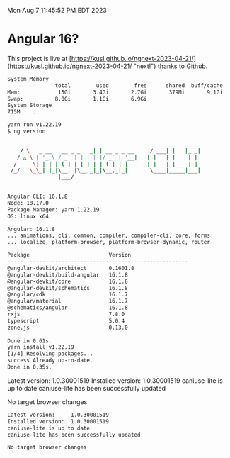 Mon Aug  7 11:45:52 PM EDT 2023

# Angular 16?


This project is live at [https://kusl.github.io/ngnext-2023-04-21/](https://kusl.github.io/ngnext-2023-04-21/ "next!") thanks to Github.

```bash
System Memory
               total        used        free      shared  buff/cache   available
Mem:            15Gi       3.4Gi       2.7Gi       379Mi       9.1Gi        11Gi
Swap:          8.0Gi       1.1Gi       6.9Gi
System Storage
715M	.
```
```bash
yarn run v1.22.19
$ ng version

     _                      _                 ____ _     ___
    / \   _ __   __ _ _   _| | __ _ _ __     / ___| |   |_ _|
   / △ \ | '_ \ / _` | | | | |/ _` | '__|   | |   | |    | |
  / ___ \| | | | (_| | |_| | | (_| | |      | |___| |___ | |
 /_/   \_\_| |_|\__, |\__,_|_|\__,_|_|       \____|_____|___|
                |___/
    

Angular CLI: 16.1.8
Node: 18.17.0
Package Manager: yarn 1.22.19
OS: linux x64

Angular: 16.1.8
... animations, cli, common, compiler, compiler-cli, core, forms
... localize, platform-browser, platform-browser-dynamic, router

Package                         Version
---------------------------------------------------------
@angular-devkit/architect       0.1601.8
@angular-devkit/build-angular   16.1.8
@angular-devkit/core            16.1.8
@angular-devkit/schematics      16.1.8
@angular/cdk                    16.1.7
@angular/material               16.1.7
@schematics/angular             16.1.8
rxjs                            7.8.0
typescript                      5.0.4
zone.js                         0.13.0
    
Done in 0.61s.
yarn install v1.22.19
[1/4] Resolving packages...
success Already up-to-date.
Done in 0.35s.
```
Latest version:     1.0.30001519
Installed version:  1.0.30001519
caniuse-lite is up to date
caniuse-lite has been successfully updated

No target browser changes
```bash
Latest version:     1.0.30001519
Installed version:  1.0.30001519
caniuse-lite is up to date
caniuse-lite has been successfully updated

No target browser changes
```
```bash
